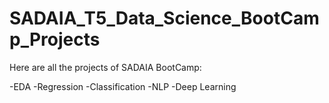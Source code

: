 # SADAIA_T5_Data_Science_BootCamp_Projects
Here are all the projects of SADAIA BootCamp:

-EDA
-Regression
-Classification
-NLP
-Deep Learning
